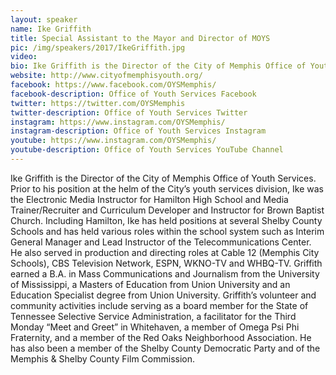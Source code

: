 ```yaml
---
layout: speaker
name: Ike Griffith
title: Special Assistant to the Mayor and Director of MOYS
pic: /img/speakers/2017/IkeGriffith.jpg
video:
bio: Ike Griffith is the Director of the City of Memphis Office of Youth Services. Prior to his position at the helm of the City’s youth services division, Ike was the Electronic Media Instructor for Hamilton High School and Media Trainer/Recruiter and Curriculum Developer and Instructor for Brown Baptist Church.
website: http://www.cityofmemphisyouth.org/
facebook: https://www.facebook.com/OYSMemphis/
facebook-description: Office of Youth Services Facebook
twitter: https://twitter.com/OYSMemphis
twitter-description: Office of Youth Services Twitter
instagram: https://www.instagram.com/OYSMemphis/
instagram-description: Office of Youth Services Instagram
youtube: https://www.instagram.com/OYSMemphis/
youtube-description: Office of Youth Services YouTube Channel
---
```


Ike Griffith is the Director of the City of Memphis Office of Youth Services. Prior to his position at the helm of the City’s youth services division, Ike was the Electronic Media Instructor for Hamilton High School and Media Trainer/Recruiter and Curriculum Developer and Instructor for Brown Baptist Church. Including Hamilton, Ike has held positions at several Shelby County Schools and has held various roles within the school system such as Interim General Manager and Lead Instructor of the Telecommunications Center. He also served in production and directing roles at Cable 12 (Memphis City Schools), CBS Television Network, ESPN, WKNO-TV and WHBQ-TV. Griffith earned a B.A. in Mass Communications and Journalism from the University of Mississippi, a Masters of Education from Union University and an Education Specialist degree from Union University. Griffith’s volunteer and community activities include serving as a board member for the State of Tennessee Selective Service Administration, a facilitator for the Third Monday “Meet and Greet” in Whitehaven, a member of Omega Psi Phi Fraternity, and a member of the Red Oaks Neighborhood Association. He has also been a member of the Shelby County Democratic Party and of the Memphis & Shelby County Film Commission.

